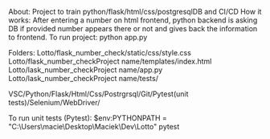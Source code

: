 About: Project to train python/flask/html/css/postgresqlDB and CI/CD
How it works: After entering a number on html frontend, python backend is asking DB if provided number appears there or not and gives back the information to frontend.
To run project: python app.py

Folders:
Lotto/flask_number_check/static/css/style.css
Lotto/flask_number_checkProject name/templates/index.html
Lotto/lask_number_checkProject name/app.py
Lotto/lask_number_checkProject name/tests/

VSC/Python/Flask/Html/Css/Postrgrsql/Git/Pytest(unit tests)/Selenium/WebDriver/

To run unit tests (Pytest): $env:PYTHONPATH = "C:\Users\macie\Desktop\Maciek\Dev\Lotto"
pytest